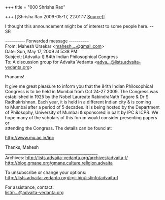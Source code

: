 +++
title = "000 Shrisha Rao"

+++
[[Shrisha Rao	2009-05-17, 22:01:17 [Source](https://groups.google.com/g/bvparishat/c/bhr04-JBHBY)]]



I thought this announcement might be of interest to some people here. -- SR

---------- Forwarded message ----------  
From: Mahesh Ursekar \<[mahesh....@gmail.com]()\>  
Date: Sun, May 17, 2009 at 5:38 PM  
Subject: \[Advaita-l\] 84th Indian Philosophical Congress  
To: A discussion group for Advaita Vedanta \<[adva...@lists.advaita-vedanta.org]()\>

  
Pranams!

It give me great pleasure to inform you that the 84th Indian Philosophical  
Congress is to be held in Mumbai from Oct 24-27 2009. The Congress was  
established in 1925 by the Nobel Laureate RabindraNath Tagore & Dr S  
Radhakrishnan. Each year, it is held in a different Indian city & is coming  
to Mumbai after a period of 5 decades. It is being hosted by the Department  
of Philosophy, University of Mumbai & sponsored in part by IPC & ICPR. We  
hope many of the scholars of this forum would consider presenting papers or  
attending the Congress. The details can be found at:

<http://www.mu.ac.in/ipc>

Thanks, Mahesh  
\_\_\_\_\_\_\_\_\_\_\_\_\_\_\_\_\_\_\_\_\_\_\_\_\_\_\_\_\_\_\_\_\_\_\_\_\_\_\_\_\_\_\_\_\_\_\_  
Archives: <http://lists.advaita-vedanta.org/archives/advaita-l/>  
<http://blog.gmane.org/gmane.culture.religion.advaita>

To unsubscribe or change your options:  
<http://lists.advaita-vedanta.org/cgi-bin/listinfo/advaita-l>

For assistance, contact:  
[listm...@advaita-vedanta.org]()  

